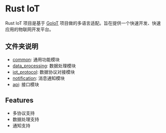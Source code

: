# Rust IoT

Rust IoT 项目是基于 [GoIoT](https://gitee.com/pychfarm_admin/go-iot-platform) 项目做的多语言适配。旨在提供一个快速开发、快速应用的物联网开发平台。

## 文件夹说明

- [common](common): 通用功能模块
- [data_processing](data_processing): 数据处理模块
- [iot_protocol](iot_protocol): 数据协议对接模块
- [notification](notification): 消息通知模块
- [api](api): 接口模块


## Features
- 多协议支持
- 数据处理支持
- 通知支持